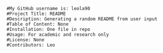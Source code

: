 
     #My GitHub username is: leola90
     #Project Title: README
     #Description: Generating a random README from user input
     #Table of Content: None
     #Installation: One file in repo
     #Usage: For academic and research only
     #License: None
     #Contributors: Leo
    